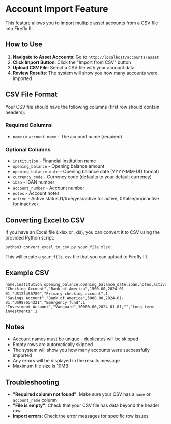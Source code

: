 # Account Import Feature

This feature allows you to import multiple asset accounts from a CSV file into Firefly III.

## How to Use

1. **Navigate to Asset Accounts**: Go to `http://localhost/accounts/asset`
2. **Click Import Button**: Click the "Import from CSV" button
3. **Upload CSV File**: Select a CSV file with your account data
4. **Review Results**: The system will show you how many accounts were imported

## CSV File Format

Your CSV file should have the following columns (first row should contain headers):

### Required Columns
- `name` or `account_name` - The account name (required)

### Optional Columns
- `institution` - Financial institution name
- `opening_balance` - Opening balance amount
- `opening_balance_date` - Opening balance date (YYYY-MM-DD format)
- `currency_code` - Currency code (defaults to your default currency)
- `iban` - IBAN number
- `account_number` - Account number
- `notes` - Account notes
- `active` - Active status (1/true/yes/active for active, 0/false/no/inactive for inactive)

## Converting Excel to CSV

If you have an Excel file (.xlsx or .xls), you can convert it to CSV using the provided Python script:

```bash
python3 convert_excel_to_csv.py your_file.xlsx
```

This will create a `your_file.csv` file that you can upload to Firefly III.

## Example CSV

```csv
name,institution,opening_balance,opening_balance_date,iban,notes,active
"Checking Account","Bank of America",1500.00,2024-01-01,"US123456789","Primary checking account",1
"Savings Account","Bank of America",5000.00,2024-01-01,"US987654321","Emergency fund",1
"Investment Account","Vanguard",10000.00,2024-01-01,"","Long-term investments",1
```

## Notes

- Account names must be unique - duplicates will be skipped
- Empty rows are automatically skipped
- The system will show you how many accounts were successfully imported
- Any errors will be displayed in the results message
- Maximum file size is 10MB

## Troubleshooting

- **"Required column not found"**: Make sure your CSV has a `name` or `account_name` column
- **"File is empty"**: Check that your CSV file has data beyond the header row
- **Import errors**: Check the error messages for specific row issues
